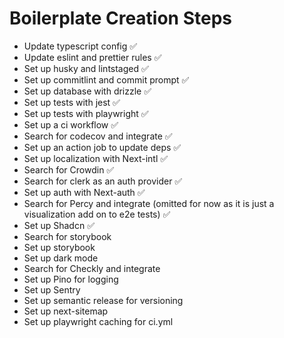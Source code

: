 # Boilerplate Creation Steps

- Update typescript config ✅
- Update eslint and prettier rules ✅
- Set up husky and lintstaged ✅
- Set up commitlint and commit prompt ✅
- Set up database with drizzle ✅
- Set up tests with jest ✅
- Set up tests with playwright ✅
- Set up a ci workflow ✅
- Search for codecov and integrate ✅
- Set up an action job to update deps ✅
- Set up localization with Next-intl ✅
- Search for Crowdin ✅
- Search for clerk as an auth provider ✅
- Set up auth with Next-auth ✅
- Search for Percy and integrate (omitted for now as it is just a visualization add on to e2e tests) ✅
- Set up Shadcn ✅
- Search for storybook
- Set up storybook
- Set up dark mode
- Search for Checkly and integrate
- Set up Pino for logging
- Set up Sentry
- Set up semantic release for versioning
- Set up next-sitemap
- Set up playwright caching for ci.yml
